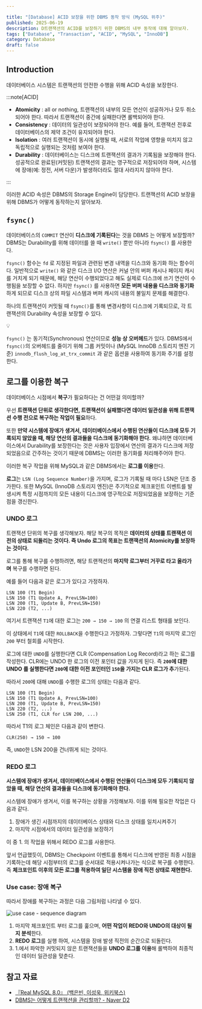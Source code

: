 ```yaml
---

title: "[Database] ACID 보장을 위한 DBMS 동작 방식 (MySQL 위주)"
published: 2025-06-19
description: D트랜잭션의 ACID를 보장하기 위한 DBMS의 내부 동작에 대해 알아보자.
tags: ["Database", "Transaction", "ACID", "MySQL", "InnoDB"]
category: Database
draft: false
---  
```


## Introduction

데이터베이스 시스템은 트랜잭션의 안전한 수행을 위해 ACID 속성을 보장한다.

:::note[ACID]

- **Atomicity** : all or nothing, 트랜잭션의 내부의 모든 연산이 성공하거나 모두 취소되어야 한다. 따라서 트랜잭션이 중간에 실패한다면 롤백되어야 한다.
- **Consistency** : 데이터의 일관성이 보장되어야 한다. 예를 들어, 트랜잭션 전후로 데이터베이스의 제약 조건이 유지되어야 한다.
- **Isolation** : 여러 트랜잭션이 동시에 실행될 때, 서로의 작업에 영향을 미치지 않고 독립적으로 실행되는 것처럼 보여야 한다.
- **Durability** : 데이터베이스는 디스크에 트랜잭션의 결과가 기록됨을 보장해야 한다. 성공적으로 완료된(커밋된) 트랜잭션의 결과는 영구적으로 저장되어야 하며, 시스템에 장애(예: 정전, 서버 다운)가 발생하더라도 절대 사라지지 않아야 한다.

:::

이러한 ACID 속성은 DBMS의 Storage Engine이 담당한다.
트랜잭션의 ACID 보장을 위해 DBMS가 어떻게 동작하는지 알아보자.

## `fsync()`

데이터베이스의 `COMMIT` 연산이 **디스크에 기록된다**는 것을 DBMS 는 어떻게 보장할까? DBMS는 Durability를 위해 데이터를 쓸 때 `write()` 뿐만 아니라 `fsync()` 를 사용한다.

`fsync()` 함수는 `fd` 로 지정된 파일과 관련된 변경 내역을 디스크와 동기화 하는 함수이다. 일반적으로 `write()` 와 같은 디스크 I/O 연산은 커널 안의 버퍼 캐시나 페이지 캐시를 거치게 되기 때문에, 해당 연산이 수행되었다고 해도 실제로 디스크에 쓰기 연산이 수행됨을 보장할 수 없다. 하지만 `fsync()` 를 사용하면 **모든 버퍼 내용을 디스크와 동기화**하게 되므로 디스크 상의 파일 시스템과 버퍼 캐시의 내용의 불일치 문제를 해결한다.

하나의 트랜잭션이 커밋될 때 `fsync()`를 통해 변경사항이 디스크에 기록되므로, 각 트랜잭션의 Durability 속성을 보장할 수 있다.

<aside>
💡

`fsync()` 는 동기적(Synchronous) 연산이므로 **성능 상 오버헤드**가 있다. DBMS에서 `fsync()`의 오버헤드를 줄이기 위해 그룹 커밋이나 (MySQL InnoDB 스토리지 엔진 기준) `innodb_flush_log_at_trx_commit` 과 같은 옵션을 사용하여 동기화 주기를 설정한다.

</aside>

## 로그를 이용한 복구

데이터베이스 시점에서 **복구**가 필요하다는 건 어떤걸 의미할까?

우선 **트랜잭션 단위로 생각한다면, 트랜잭션이 실패했다면 데이터 일관성을 위해 트랜잭션 수행 전으로 복구하는 작업이 필요**하다.

또한 **만약 시스템에 장애가 생겨서, 데이터베이스에서 수행된 연산들이 디스크에 모두 기록되지 않았을 때, 해당 연산의 결과들을 디스크에 동기화해야 한다.** 왜냐하면 데이터베이스에서 Durability를 보장한다는 것은 사용자 입장에서 연산의 결과가 디스크에 저장되었음으로 간주하는 것이기 때문에 DBMS는 이러한 동기화를 처리해주어야 한다.

이러한 복구 작업을 위해 MySQL과 같은 DBMS에서는 **로그를 이용**한다.

**로그**는 `LSN (Log Sequence Number)`을 가지며, 로그가 기록될 때 마다 LSN은 단조 증가한다. 또한 MySQL (InnoDB 스토리지 엔진)은 주기적으로 체크포인트 이벤트를 발생시켜 특정 시점까지의 모든 내용이 디스크에 영구적으로 저장되었음을 보장하는 기준점을 갱신한다.

### UNDO 로그

트랜잭션 단위의 복구를 생각해보자. 해당 복구의 목적은 **데이터의 상태를 트랜잭션 이전의 상태로 되돌리는 것이다. 즉 Undo 로그의 목표는 트랜잭션의 Atomicity를 보장하는 것이다.**

로그를 통해 복구를 수행하려면, 해당 트랜잭션의 **마지막 로그부터 거꾸로 타고 올라가며** 복구를 수행하면 된다.

예를 들어 다음과 같은 로그가 있다고 가정하자.

```
LSN 100 (T1 Begin)
LSN 150 (T1 Update A, PrevLSN=100)
LSN 200 (T1, Update B, PrevLSN=150)
LSN 220 (T2, ...)
```

여기서 트랜잭션 `T1`에 대한 로그는 `200 → 150 → 100` 의 연결 리스트 형태를 보인다.

이 상태에서 `T1`에 대한 `ROLLBACK`을 수행한다고 가정하자. 그렇다면 `T1`의 마지막 로그인 `200` 부터 철회를 시작한다.

로그에 대한 `UNDO`를 실행한다면 CLR (Compensation Log Record)라고 하는 로그를 작성한다. CLR에는 UNDO 한 로그의 이전 포인터 값을 가지게 된다. 즉 **`200`에 대한 UNDO 를 실행한다면 `200`에 대한 이전 포인터인 `150`을 가지는 CLR 로그가 추**가된다.

따라서 `200`에 대해 `UNDO`를 수행한 로그의 상태는 다음과 같다.

```
LSN 100 (T1 Begin)
LSN 150 (T1 Update A, PrevLSN=100)
LSN 200 (T1, Update B, PrevLSN=150)
LSN 220 (T2, ...)
LSN 250 (T1, CLR for LSN 200, ...)
```

따라서 T1의 로그 체인은 다음과 같이 변한다.

`CLR(250) → 150 → 100`

즉, `UNDO`한 LSN 200을 건너뛰게 되는 것이다.

### REDO 로그

**시스템에 장애가 생겨서, 데이터베이스에서 수행된 연산들이 디스크에 모두 기록되지 않았을 때, 해당 연산의 결과들을 디스크에 동기화해야 한다.**

시스템에 장애가 생겨서, 이를 복구하는 상황을 가정해보자. 이를 위해 필요한 작업은 다음과 같다.

1. 장애가 생긴 시점까지의 데이터베이스 상태와 디스크 상태를 일치시켜주기
2. 마지막 시점에서의 데이터 일관성을 보장하기

이 중 1. 의 작업을 위해서 REDO 로그를 사용한다.

앞서 언급했듯이, DBMS는 Checkpoint 이벤트를 통해서 디스크에 반영된 최종 시점을 기록하는데 해당 시점부터의 로그를 순서대로 적용시켜나가는 식으로 복구를 수행한다. 즉 **체크포인트 이후의 모든 로그를 적용하여 일단 시스템을 장애 직전 상태로 재현한다.**

### Use case: 장애 복구

따라서 장애를 복구하는 과정은 다음 그림처럼 나타낼 수 있다.

![use case - sequence diagram](https://github.com/user-attachments/assets/db15d560-867f-4821-918a-bd7e9ebfd2c1)

1. 마지막 체크포인트 부터 로그를 훑으며, **어떤 작업이 REDO와 UNDO의 대상이 될 지 분석**한다.
2. **REDO 로그**를 실행 하여, 시스템을 장애 발생 직전의 순간으로 되돌린다.
3. 1.에서 파악한 커밋되지 않은 트랜잭션들을 **UNDO 로그를 이용**해 롤백하여 최종적인 데이터 일관성을 맞춘다.

## 참고 자료

- [『Real MySQL 8.0』 (백은빈, 이성욱, 위키북스)](https://wikibook.co.kr/realmysql801/)
- [DBMS는 어떻게 트랜잭션을 관리할까? - Naver D2](https://d2.naver.com/helloworld/407507)
